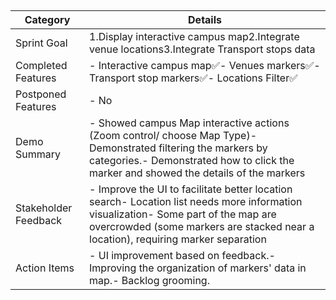 ## 

| **Category**         | **Details**                                                  |
| -------------------- | ------------------------------------------------------------ |
| Sprint Goal          | 1.Display interactive campus map2.Integrate venue locations3.Integrate Transport stops data |
| Completed Features   | - Interactive campus map✅- Venues markers✅- Transport stop markers✅- Locations Filter✅ |
| Postponed Features   | - No                                                         |
| Demo Summary         | - Showed campus Map interactive actions (Zoom control/ choose Map Type)- Demonstrated filtering the markers by categories.- Demonstrated how to click the marker and showed the details of the markers |
| Stakeholder Feedback | - Improve the UI to facilitate better location search- Location list needs more information visualization- Some part of the map are overcrowded (some markers are stacked near a location), requiring marker separation |
| Action Items         | - UI improvement based on feedback.- Improving the organization of markers' data in map.- Backlog grooming. |
